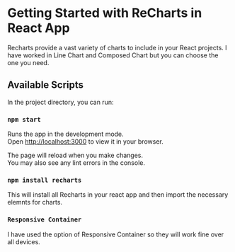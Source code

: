 # Getting Started with ReCharts in React App

Recharts provide a vast variety of charts to include in your React projects. I have worked in Line Chart and Composed Chart but you can choose the one you need.  

## Available Scripts

In the project directory, you can run:

### `npm start`

Runs the app in the development mode.\
Open [http://localhost:3000](http://localhost:3000) to view it in your browser.

The page will reload when you make changes.\
You may also see any lint errors in the console.

### `npm install recharts`

This will install all Recharts in your react app and then import the necessary elemnts for charts. 

### `Responsive Container`

I have used the option of Responsive Container so they will work fine over all devices. 
